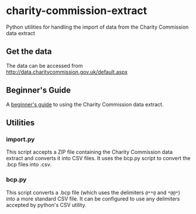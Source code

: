 # charity-commission-extract
Python utilities for handling the import of data from the Charity Commission data extract

## Get the data

The data can be accessed from <http://data.charitycommission.gov.uk/default.aspx>

## Beginner's Guide

A [beginner's guide](beginners-guide.md) to using the Charity Commission data extract.

## Utilities

### import.py

This script accepts a ZIP file containing the Charity Commission data extract and converts 
it into CSV files. It uses the bcp.py script to convert the .bcp files into .csv.

### bcp.py

This script converts a .bcp file (which uses the delimiters `@**@` and `*@@*`) into a more
standard CSV file. It can be configured to use any delimiters accepted by python's CSV
utility.
